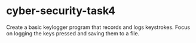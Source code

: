 # cyber-security-task4
Create a basic keylogger program that records and logs keystrokes. Focus on logging the keys pressed and saving them to a file.
